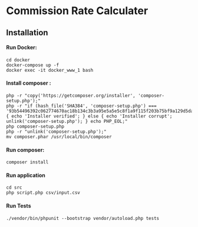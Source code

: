 Commission Rate Calculater
==========================

## Installation

#### Run Docker:

```
cd docker
docker-compose up -f
docker exec -it docker_www_1 bash
```



#### Install composer :

``` 
php -r "copy('https://getcomposer.org/installer', 'composer-setup.php');" 
php -r "if (hash_file('SHA384', 'composer-setup.php') === '93b54496392c062774670ac18b134c3b3a95e5a5e5c8f1a9f115f203b75bf9a129d5daa8ba6a13e2cc8a1da0806388a8') { echo 'Installer verified'; } else { echo 'Installer corrupt'; unlink('composer-setup.php'); } echo PHP_EOL;"
php composer-setup.php 
php -r "unlink('composer-setup.php');"
mv composer.phar /usr/local/bin/composer
```

#### Run composer:

`composer install`


#### Run application
```
cd src
php script.php csv/input.csv
```

#### Run Tests

```
./vendor/bin/phpunit --bootstrap vendor/autoload.php tests
```


